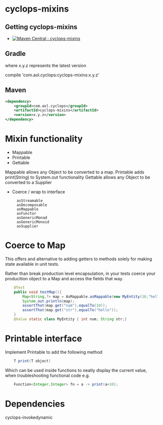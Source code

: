 # cyclops-mixins

## Getting cyclops-mixins

* [![Maven Central : cyclops-mixins](https://maven-badges.herokuapp.com/maven-central/com.aol.cyclops/cyclops-mixins/badge.svg)](https://maven-badges.herokuapp.com/maven-central/com.aol.cyclops/cyclops-mixins)


## Gradle

where x.y.z represents the latest version

compile 'com.aol.cyclops:cyclops-mixins:x.y.z'

## Maven

```xml
<dependency>
    <groupId>com.aol.cyclops</groupId>
    <artifactId>cyclops-mixins</artifactId>
    <version>x.y.z</version>
</dependency>
```


# Mixin functionality

* Mappable
* Printable
* Gettable

Mappable allows any Object to be converted to a map.
Printable adds print(String) to System.out functionality
Gettable allows any Object to be converted to a Supplier

* Coerce / wrap to interface

		asStreamable
		asDecomposable
		asMappable
		asFunctor
		asGenericMonad
		asGenericMonoid
		asSupplier
		



	

# Coerce to Map 

This offers and alternative to adding getters to methods solely for making state available in unit tests.

Rather than break production level encapsulation, in your tests coerce your producition object to a Map and access the fields that way.

```java
    @Test
	public void testMap(){
		Map<String,?> map = AsMappable.asMappable(new MyEntity(10,"hello")).toMap();
		System.out.println(map);
		assertThat(map.get("num"),equalTo(10));
		assertThat(map.get("str"),equalTo("hello"));
	}
	@Value static class MyEntity { int num; String str;}

```
  

            

						
# Printable interface

Implement Printable to add  the following method

```java
	T print(T object)
```
	
Which can be used inside functions to neatly display the current value, when troubleshooting functional code e.g.

```java
	Function<Integer,Integer> fn = a -> print(a+10);
```	


# Dependencies

cyclops-invokedynamic

	
	